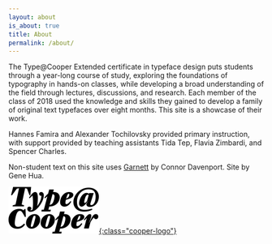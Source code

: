 ```yaml
---
layout: about
is_about: true
title: About
permalink: /about/
---
```


The Type@Cooper Extended certificate in typeface design puts students through a year-long course of study, exploring the foundations of typography in hands-on classes, while developing a broad understanding of the field through lectures, discussions, and research. Each member of the class of 2018 used the knowledge and skills they gained to develop a family of original text typefaces over eight months. This site is a showcase of their work.

Hannes Famira and Alexander Tochilovsky provided primary instruction, with support provided by teaching assistants Tida Tep, Flavia Zimbardi, and Spencer Charles.

Non-student text on this site uses [Garnett](https://sharptype.co/typefaces/Garnett/) by Connor Davenport. Site by Gene Hua.

[![Type@Cooper](/assets/images/cooper-type-logo.svg){:class="cooper-logo"}](http://coopertype.org)
